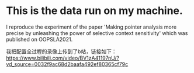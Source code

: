 # This is the data run on my machine.

I reproduce the experiment of the paper 'Making pointer analysis more precise by unleashing the
power of selective context sensitivity' which was published on OOPSLA2021.

我把配置全过程的录像上传到了b站，链接如下：
https://www.bilibili.com/video/BV1zA41197nU/?vd_source=0032f9ac68d2baafa492ef80365cf79c

